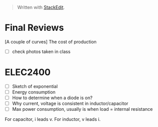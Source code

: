 


> Written with [StackEdit](https://stackedit.io/).

# Final Reviews
[A couple of curves] The cost of production

- [ ] check photos taken in class

# ELEC2400
- [ ] Sketch of exponential
- [ ] Energy consumption
- [ ] How to determine when a diode is on?
- [ ] Why current, voltage is consistent in inductor/capacitor
- [ ] Max power consumption, usually is when load = internal resistance

For capacitor, i leads v. For inductor, v leads i.
<!--stackedit_data:
eyJoaXN0b3J5IjpbMTYwMTU0NDI5MSwtMTg4NDg5OTI5OSwtMT
QyMTUzMTg5MiwzNTQxNDYzMzgsLTEzMjczMjMwMjMsLTE4NDQ3
MDc0NiwyMTM1NTgzNjc0LC0xNDcyNjcxNDEwXX0=
-->